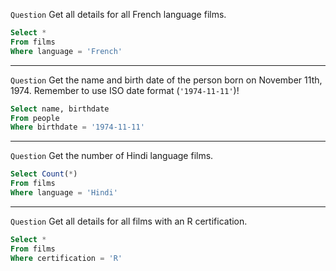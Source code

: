 `Question` Get all details for all French language films.
``` sql
Select *
From films
Where language = 'French'
```

***

`Question` Get the name and birth date of the person born on November 11th, 1974. Remember to use ISO date format (`'1974-11-11'`)!
``` sql
Select name, birthdate
From people
Where birthdate = '1974-11-11'
```

***

`Question` Get the number of Hindi language films.
``` sql
Select Count(*)
From films
Where language = 'Hindi'
```

***

`Question` Get all details for all films with an R certification.
``` sql
Select * 
From films
Where certification = 'R'
```

